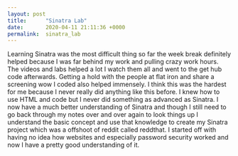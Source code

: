 ```yaml
---
layout: post
title:      "Sinatra Lab"
date:       2020-04-11 21:11:36 +0000
permalink:  sinatra_lab
---
```



Learning Sinatra was the most difficult thing so far the week break definitely helped because I was far behind my work and pulling crazy work hours. The videos and labs helped a lot I watch them all and went to the get hub code afterwards. Getting a hold with the people at flat iron and share a screening wow I coded also helped immensely. I think this was the hardest for me because I never really did anything like this before. I knew how to use HTML and code but I never did something as advanced as Sinatra. I now have a much better understanding of Sinatra and though I still need to go back through my notes over and over again to look things up I understand the basic concept and use that knowledge to create my Sinatra project which was a offshoot of reddit called reddthat. I started off with having no idea how websites and especially password security worked and now I have a pretty good understanding of it.
